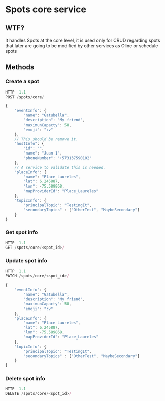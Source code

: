 # Spots core service

## WTF?

It handles Spots at the core level, it is used only for CRUD regarding spots that later are going to be modified by other services as Oline or schedule spots

## Methods

### Create a spot
``` javascript
HTTP  1.1
POST /spots/core/

{
    "eventInfo": {
        "name": "Gatubella",
        "description": "My friend",
        "maximunCapacty": 58,
        "emoji": ":v"
    },
    // This should be remove it.
    "hostInfo": {
        "id": "",
        "name": "Juan 1",
        "phoneNumber": "+573137590102"
    },
    // A service to validate this is needed.
    "placeInfo": {
        "name": "Place Laureles",
        "lat": 6.245887,
        "lon": -75.589868,
        "mapProviderId": "Place_Laureles"
    },
    "topicInfo": {
        "principalTopic": "TestingIt",
        "secondaryTopics" : ["OtherTest", "MaybeSecondary"]
    }
}
```

### Get spot info
``` javascript
HTTP  1.1
GET /spots/core/<spot_id>/


```

### Update spot info
``` javascript
HTTP  1.1
PATCH /spots/core/<spot_id>/

{
    "eventInfo": {
        "name": "Gatubella",
        "description": "My friend",
        "maximunCapacty": 58,
        "emoji": ":v"
    },
    "placeInfo": {
        "name": "Place Laureles",
        "lat": 6.245887,
        "lon": -75.589868,
        "mapProviderId": "Place_Laureles"
    },
    "topicInfo": {
        "principalTopic": "TestingIt",
        "secondaryTopics" : ["OtherTest", "MaybeSecondary"]
    }
}

```

### Delete spot info
``` javascript
HTTP  1.1
DELETE /spots/core/<spot_id>/
```
